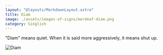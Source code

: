 ```yaml
---
layout: "@layouts/MarkdownLayout.astro"
title: Diam
image: ./assets/images-of-signs/merdeaf-diam.png
category: Singlish
---
```


"Diam" means quiet.
When it is said more aggressively, it means shut up.

![Diam](@signs/merdeaf-diam.png)
